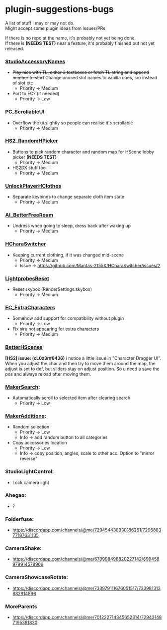 # plugin-suggestions-bugs

A list of stuff I may or may not do.   
Might accept some plugin ideas from Issues/PRs

If there is no repo at the name, it's probably not yet being done.  
If there is **(NEEDS TEST)** near a feature, it's probably finished but not yet released.  

### [StudioAccessoryNames](https://github.com/Mantas-2155X/StudioAccessoryNames)
* ~~Play nice with TL, either 2 textboxes or fetch TL string and append number to start~~ Change unused slot names to vanilla ones, sro instead of slot etc
  * Priority -> Medium
* Port to EC? (if needed)
  * Priority -> Low

### [PC_ScrollableUI](https://github.com/Mantas-2155X/PC_ScrollableUI)
* Overflow the ui slightly so people can realise it's scrollable
  * Priority -> Medium

### [HS2_RandomHPicker](https://github.com/Mantas-2155X/HS2_RandomHPicker)
* Buttons to pick random character and random map for HScene lobby picker **(NEEDS TEST)**
  * Priority -> Medium
* HS2DX stuff too
  * Priority -> Medium
  
### [UnlockPlayerHClothes](https://github.com/Mantas-2155X/UnlockPlayerHClothes)
* Separate keybinds to change separate cloth item state
  * Priority -> Medium

### [AI_BetterFreeRoam](https://github.com/Mantas-2155X/AI_BetterFreeRoam)
* Undress when going to sleep, dress back after waking up
  * Priority -> Medium

### [HCharaSwitcher](https://github.com/Mantas-2155X/HCharaSwitcher)
* Keeping current clothing, if it was changed mid-scene
  * Priority -> Medium
  * Issue -> https://github.com/Mantas-2155X/HCharaSwitcher/issues/2

### [LightprobesReset](https://github.com/Mantas-2155X/LightprobesReset)
* Reset skybox (RenderSettings.skybox)
  * Priority -> Medium

### [EC_ExtraCharacters](https://github.com/Mantas-2155X/EC_ExtraCharacters)
* Somehow add support for compatibility without plugin
  * Priority -> Low
* Fix siru not appearing for extra characters
  * Priority -> Medium

### [BetterHScenes](https://github.com/Mantas-2155X/BetterHScenes)
**[HS2] issue: (cL0z3r#6436)** i notice a little issue in "Character Dragger UI".  When you adjust the char and then try to move them around the map, the adjust is set to def, but sliders stay on adjust position. So u need a save the pos and always reload after moving them.

### [MakerSearch](https://github.com/Mantas-2155X/MakerSearch):
* Automatically scroll to selected item after clearing search
  * Priority -> Low

### [MakerAdditions](https://github.com/Mantas-2155X/MakerAdditions):
* Random selection
  * Priority -> Low
  * Info -> add random button to all categories
* Copy accessories location
  * Priority -> Low
  * Info -> copy position, angles, scale to other acc. Option to "mirror reverse"

### StudioLightControl:
* Lock camera light

### Ahegao:
* ?

### Folderfuse:
* https://discordapp.com/channels/@me/729454438930186261/729688377187631135

### CameraShake:
* https://discordapp.com/channels/@me/670998498820227142/699458979914579969

### CameraShowcaseRotate: 
* https://discordapp.com/channels/@me/733979111676051517/733981313882914896

### MoreParents
* https://discordapp.com/channels/@me/701222714345652314/729431487195381830
